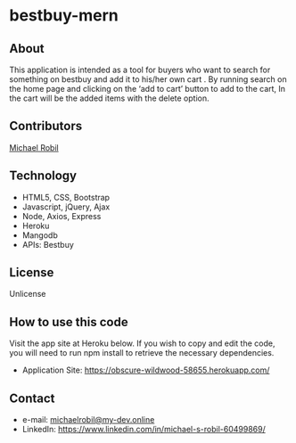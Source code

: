 # bestbuy-mern

## About
This application is intended as a tool for buyers who want to search for something on bestbuy and add it to his/her own cart .
By running search on the home page and clicking on the ‘add to cart’ button  to add to the cart, In the cart will be the added items with the delete option. 

## Contributors
[Michael Robil](https://github.com/michaelrobil)

## Technology
- HTML5, CSS, Bootstrap
- Javascript, jQuery, Ajax
- Node, Axios, Express
- Heroku
- Mangodb
- APIs: Bestbuy

## License
Unlicense

## How to use this code
Visit the app site at Heroku below. If you wish to copy and edit the code, you will need to run npm install to retrieve the necessary dependencies.
- Application Site: https://obscure-wildwood-58655.herokuapp.com/

## Contact

- e-mail: michaelrobil@my-dev.online
- LinkedIn: https://www.linkedin.com/in/michael-s-robil-60499869/

